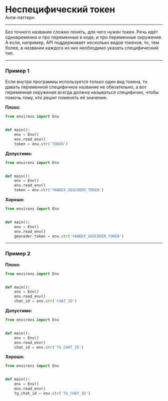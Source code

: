 
<div>
    <h1 style="margin: 0;">Неспецифический токен</h1>
    <p style="margin: 0;">Анти-паттерн</p>
</div>

***

Без точного названия сложно понять, для чего нужен токен. Речь идёт одновременно и про переменные в коде, и про переменные окружения.
А если, например, API поддерживает несколько видов токенов, то, тем более, в названии каждого из них необходимо указать специфический тип.

***

### Пример 1

Если внутри программы используется только один вид токена, то давать переменной специфичное название не обязательно, а вот переменная окружения всегда должна называться специфично, чтобы помочь тому, кто решит поменять её значение.

**Плохо:**
```python
from environs import Env


def main():
    env = Env()
    env.read_env()
    token = env.str('TOKEN')
```
**Допустимо:**
```python
from environs import Env


def main():
    env = Env()
    env.read_env()
    token = env.str('YANDEX_GEOCODER_TOKEN')
```
**Хорошо:**
```python
from environs import Env


def main():
    env = Env()
    env.read_env()
    geocoder_token = env.str('YANDEX_GEOCODER_TOKEN')
```
***

### Пример 2

**Плохо:**
```python
from environs import Env


def main():
    env = Env()
    env.read_env()
    chat_id = env.str('CHAT_ID')
```
**Допустимо:**
```python
from environs import Env


def main():
    env = Env()
    env.read_env()
    chat_id = env.str('TG_CHAT_ID')
```
**Хорошо:**
```python
from environs import Env


def main():
    env = Env()
    env.read_env()
    tg_chat_id = env.str('TG_CHAT_ID')
```

